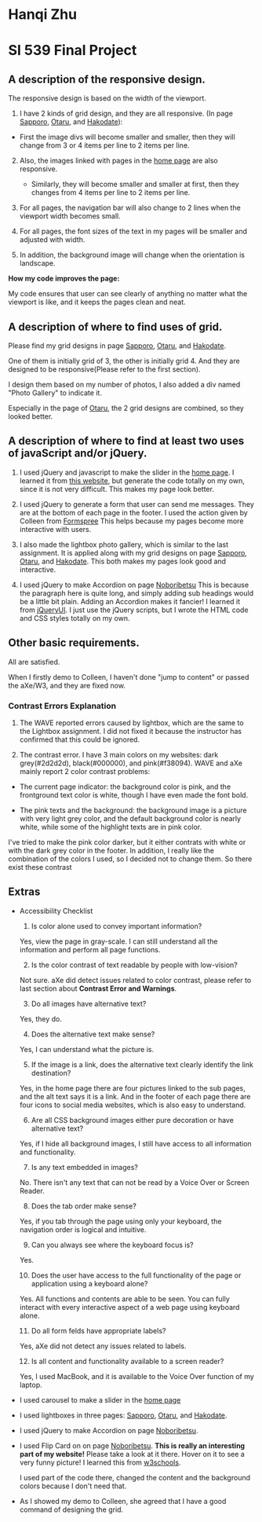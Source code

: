 # Hanqi Zhu
# SI 539 Final Project

## A description of the responsive design.

The responsive design is based on the width of the viewport.

1. I have 2 kinds of grid design, and they are all responsive. (In page [Sapporo](https://hanqizhu.github.io/ResponsiveTest/sapporo.html), [Otaru](https://hanqizhu.github.io/ResponsiveTest/otaru.html), and [Hakodate](https://hanqizhu.github.io/ResponsiveTest/hakodate.html)):

  * First the image divs will become smaller and smaller, then they will change from 3 or 4 items per line to 2 items per line.

2. Also, the images linked with pages in the [home page](https://hanqizhu.github.io/ResponsiveTest/index.html) are also responsive.  

   * Similarly, they will become smaller and smaller at first, then they changes from 4 items per line to 2 items per line.

3. For all pages, the navigation bar will also change to 2 lines when the viewport width becomes small.

4. For all pages, the font sizes of the text in my pages will be smaller and adjusted with width.

5. In addition, the background image will change when the orientation is landscape.

__How my code improves the page:__

  My code ensures that user can see clearly of anything no matter what the viewport is like, and it keeps the pages clean and neat.

## A description of where to find uses of grid.

Please find my grid designs in page [Sapporo](https://hanqizhu.github.io/ResponsiveTest/sapporo.html), [Otaru](https://hanqizhu.github.io/ResponsiveTest/otaru.html), and [Hakodate](https://hanqizhu.github.io/ResponsiveTest/hakodate.html).

One of them is initially grid of 3, the other is initially grid 4. And they are designed to be responsive(Please refer to the first section).

I design them based on my number of photos, I also added a div named "Photo Gallery" to indicate it.

Especially in the page of [Otaru](https://hanqizhu.github.io/ResponsiveTest/otaru.html), the 2 grid designs are combined, so they looked better.

## A description of where to find at least two uses of javaScript and/or jQuery.

1. I used jQuery and javascript to make the slider in the [home page](https://hanqizhu.github.io/ResponsiveTest/index.html).
  I learned it from [this website](https://www.jssor.com/), but generate the code totally on my own, since it is not very difficult.
  This makes my page look better.

2. I used jQuery to generate a form that user can send me messages. They are at the bottom of each page in the footer.
  I used the action given by Colleen from [Formspree](https://formspree.io/)
  This helps because my pages become more interactive with users.

3. I also made the lightbox photo gallery, which is similar to the last assignment. It is applied along with my grid designs on page [Sapporo](https://hanqizhu.github.io/ResponsiveTest/sapporo.html), [Otaru](https://hanqizhu.github.io/ResponsiveTest/otaru.html), and [Hakodate](https://hanqizhu.github.io/ResponsiveTest/hakodate.html).
  This both makes my pages look good and interactive.

4. I used jQuery to make Accordion on page [Noboribetsu](https://hanqizhu.github.io/ResponsiveTest/noboribetsu.html)
  This is because the paragraph here is quite long, and simply adding sub headings would be a little bit plain. Adding an Accordion makes it fancier!
  I learned it from [jQueryUI](https://jqueryui.com/accordion/). I just use the jQuery scripts, but I wrote the HTML code and CSS styles totally on my own.

## Other basic requirements.
All are satisfied.

When I firstly demo to Colleen, I haven't done "jump to content" or passed the aXe/W3, and they are fixed now.

### Contrast Errors Explanation

1. The WAVE reported errors caused by lightbox, which are the same to the Lightbox assignment. I did not fixed it because the instructor has confirmed that this could be ignored.

2. The contrast error. I have 3 main colors on my websites: dark grey(#2d2d2d), black(#000000), and pink(#f38094). WAVE and aXe mainly report 2 color contrast problems:

  * The current page indicator: the background color is pink, and the frontground text color is white, though I have even made the font bold.

  * The pink texts and the background: the background image is a picture with very light grey color, and the default background color is nearly white, while some of the highlight texts are in pink color.

  I've tried to make the pink color darker, but it either contrats with white or with the dark grey color in the footer. In addition, I really like the combination of the colors I used, so I decided not to change them. So there exist these contrast

## Extras

* Accessibility Checklist

  1. Is color alone used to convey important information?

    Yes,  view the page in gray-scale. I can still understand all the information and perform all page functions.

  2. Is the color contrast of text readable by people with low-vision?

    Not sure. aXe did detect issues related to color contrast, please refer to last section about __Contrast Error and Warnings__.

  3. Do all images have alternative text?

    Yes, they do.

  4.  Does the alternative text make sense?

    Yes, I can understand what the picture is.

  5. If the image is a link, does the alternative text clearly identify the link destination?

    Yes, in the home page there are four pictures linked to the sub pages, and the alt text says it is a link. And in the footer of each page there are four icons to social media websites, which is also easy to understand.

  6. Are all CSS background images either pure decoration or have alternative text?

    Yes, if I hide all background images, I still have access to all information and functionality.

  7. Is any text embedded in images?

    No. There isn't any text that can not be read by a Voice Over or Screen Reader.

  8. Does the tab order make sense?

    Yes,  if you tab through the page using only your keyboard, the navigation order is logical and intuitive.

  9. Can you always see where the keyboard focus is?

    Yes.

  10. Does the user have access to the full functionality of the page or application using a keyboard alone?

    Yes. All functions and contents are able to be seen. You can fully interact with every interactive aspect of a web page using keyboard alone.

  11. Do all form felds have appropriate labels?

    Yes, aXe did not detect any issues related to labels.

  12. Is all content and functionality available to a screen reader?

    Yes, I used MacBook, and it is available to the Voice Over function of my laptop.

* I used carousel to make a slider in the [home page](https://hanqizhu.github.io/ResponsiveTest/index.html)

* I used lightboxes in three pages: [Sapporo](https://hanqizhu.github.io/ResponsiveTest/sapporo.html), [Otaru](https://hanqizhu.github.io/ResponsiveTest/otaru.html), and [Hakodate](https://hanqizhu.github.io/ResponsiveTest/hakodate.html).

* I used jQuery to make Accordion on page [Noboribetsu](https://hanqizhu.github.io/ResponsiveTest/noboribetsu.html).

* I used Flip Card on on page [Noboribetsu](https://hanqizhu.github.io/ResponsiveTest/noboribetsu.html).
  __This is really an interesting part of my website!__ Please take a look at it there. Hover on it to see a very funny picture!
  I learned this from [w3schools](https://www.w3schools.com/howto/howto_css_flip_card.asp).

  I used part of the code there, changed the content and the background colors because I don't need that.

* As I showed my demo to Colleen, she agreed that I have a good command of designing the grid.
